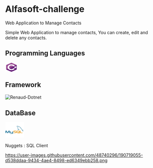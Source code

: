 # Alfasoft-challenge
Web Application to Manage Contacts

Simple Web Application to manage contacts, You can create, edit and delete any contacts.

<h2>Programming Languages</h2>
<div style="display: inline_block">
   <img align="center" alt="Renaud-Csharp" height="30" width="40" src="https://raw.githubusercontent.com/devicons/devicon/master/icons/csharp/csharp-original.svg"/>
</div>

<h2>Framework</h2>
<div style="display: inline_block">  
  <img align="center" alt="Renaud-Dotnet" height="30" width="40" src="https://cdn.jsdelivr.net/gh/devicons/devicon/icons/dotnetcore/dotnetcore-original.svg" />
</div>

<h2>DataBase</h2>
<div style="display: inline_block">  
<img align="center" alt="Renaud-MySQL" height="50" width="60" src="https://raw.githubusercontent.com/devicons/devicon/master/icons/mysql/mysql-original-wordmark.svg"/>
</div>
<br/>
Nuggets : SQL Client
<br/>

https://user-images.githubusercontent.com/48740296/190719055-d538ddaa-9434-4ae4-8498-ed6349ebb258.png
